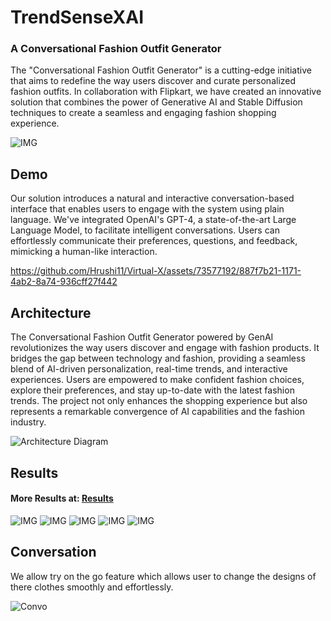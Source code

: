 # TrendSenseXAI
### A Conversational Fashion Outfit Generator

The "Conversational Fashion Outfit Generator" is a cutting-edge initiative that aims to redefine the way users discover and curate personalized fashion outfits. In collaboration with Flipkart, we have created an innovative solution that combines the power of Generative AI and Stable Diffusion techniques to create a seamless and engaging fashion shopping experience.

![IMG](https://github.com/Hrushi11/Virtual-X/blob/main/assets/Flow.drawio.png?raw=true)


## Demo

Our solution introduces a natural and interactive conversation-based interface that enables users to engage with the system using plain language. We've integrated OpenAI's GPT-4, a state-of-the-art Large Language Model, to facilitate intelligent conversations. Users can effortlessly communicate their preferences, questions, and feedback, mimicking a human-like interaction.



https://github.com/Hrushi11/Virtual-X/assets/73577192/887f7b21-1171-4ab2-8a74-936cff27f442




## Architecture

The Conversational Fashion Outfit Generator powered by GenAI revolutionizes the way users discover and engage with fashion products. It bridges the gap between technology and fashion, providing a seamless blend of AI-driven personalization, real-time trends, and interactive experiences. Users are empowered to make confident fashion choices, explore their preferences, and stay up-to-date with the latest fashion trends. The project not only enhances the shopping experience but also represents a remarkable convergence of AI capabilities and the fashion industry.

![Architecture Diagram](https://github.com/Hrushi11/Virtual-X/blob/main/assets/architecture_final.drawio.png?raw=true)

## Results

#### More Results at: [Results](https://github.com/Hrushi11/Virtual-X/tree/main/Results)

![IMG](https://github.com/Hrushi11/Virtual-X/blob/main/assets/3_dr.png?raw=true)
![IMG](https://github.com/Hrushi11/Virtual-X/blob/main/assets/rock.png?raw=true)
![IMG](https://github.com/Hrushi11/Virtual-X/blob/main/assets/saree.png?raw=true)
![IMG](https://github.com/Hrushi11/Virtual-X/blob/main/assets/3.png?raw=true)
![IMG](https://github.com/Hrushi11/Virtual-X/blob/main/assets/22.png?raw=true)


## Conversation

We allow try on the go feature which allows user to change the designs of there clothes smoothly and effortlessly.

![Convo](https://github.com/Hrushi11/Virtual-X/blob/main/assets/ChatTalk.png?raw=true)














